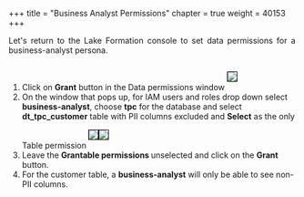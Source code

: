 +++
title = "Business Analyst Permissions"
chapter = true
weight = 40153
+++

<div style="text-align: justify">
  Let's return to the Lake Formation console to set data permissions for a business-analyst persona.
  <div style="text-align: left">
    <ol>
      <li>Click on <b>Grant</b> button in the Data permissions window <img src="/images/DataPermissions-Grant.png" style="margin:15px 0px; border:1px solid black"/>
      </li>
      <li>On the window that pops up, for IAM users and roles drop down select <b>business-analyst</b>, choose <b>tpc</b> for the database and select <b>dt_tpc_customer</b> table with PII columns excluded and <b>Select</b> as the only Table permission <img src="/images/business-analyst-perms-0.png" style="margin:15px 0px; border:1px solid black"/><img src="/images/business-analyst-perms-1.png" style="margin:15px 0px; border:1px solid black"/></li>
      <li>Leave the <b> Grantable permissions </b> unselected and click on the <b>Grant</b> button.</li>
      <li>For the customer table, a <b>business-analyst</b> will only be able to see non-PII columns.</li>
    </ol>
  </div>
</div>
